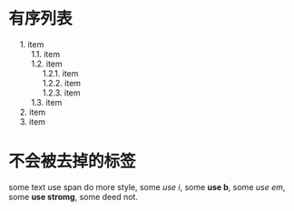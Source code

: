 <style type="text/css">
ol {padding:0 0 0 20px;margin:0;list-style:none;counter-reset:a;}
li:before {counter-increment:a;content:counters(a,".")". ";}
</style>

# 有序列表

1. item
    1. item
    2. item
        1. item
        2. item
        3. item
    3. item
2. item
3. item

# 不会被去掉的标签

some text <span class="remark">use span do more style</span>, some <i>use i</i>, some <b>use b</b>, some <em>use em</em>, some <strong>use stromg</strong>, some deed not.
